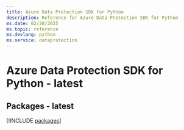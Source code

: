 ```yaml
---
title: Azure Data Protection SDK for Python
description: Reference for Azure Data Protection SDK for Python
ms.date: 02/20/2025
ms.topic: reference
ms.devlang: python
ms.service: dataprotection
---
```

# Azure Data Protection SDK for Python - latest
## Packages - latest
[!INCLUDE [packages](data-protection-index.md)]
